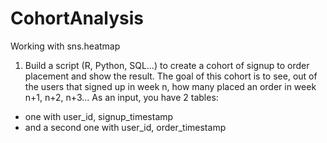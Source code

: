 # CohortAnalysis
Working with sns.heatmap
1. Build a script (R, Python, SQL...) to create a cohort of signup to order placement and show the result. The goal of this cohort is to see, out of the users that signed up in week n, how many placed an order in week n+1, n+2, n+3...
As an input, you have 2 tables:
- one with user_id, signup_timestamp
- and a second one with user_id, order_timestamp
